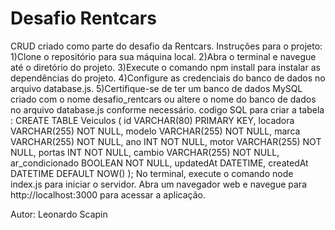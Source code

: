 # Desafio Rentcars
 CRUD criado como parte do desafio da Rentcars. Instruções para o projeto: 
1)Clone o repositório para sua máquina local.
2)Abra o terminal e navegue até o diretório do projeto.
3)Execute o comando npm install para instalar as dependências do projeto.
4)Configure as credenciais do banco de dados no arquivo database.js.
5)Certifique-se de ter um banco de dados MySQL criado com o nome desafio_rentcars ou altere o nome do banco de dados no arquivo database.js conforme necessário.
codigo SQL para criar a tabela : CREATE TABLE Veiculos (
     id VARCHAR(80) PRIMARY KEY,
     locadora VARCHAR(255) NOT NULL,
     modelo VARCHAR(255) NOT NULL,
     marca VARCHAR(255) NOT NULL,
     ano INT NOT NULL,
     motor VARCHAR(255) NOT NULL,
     portas INT NOT NULL,
     cambio VARCHAR(255) NOT NULL,
     ar_condicionado BOOLEAN NOT NULL,
     updatedAt DATETIME,
     createdAt DATETIME DEFAULT NOW()
);
No terminal, execute o comando node index.js para iniciar o servidor. Abra um navegador web e navegue para http://localhost:3000 para acessar a aplicação.


Autor: Leonardo Scapin
